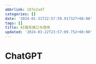 ```yaml
---
abbrlink: 187e2ad7
categories: []
date: '2024-01-31T22:57:59.917327+08:00'
tags: []
title: AI服务接口与使用
updated: '2024-03-22T23:57:09.752+08:00'
---
```

# ChatGPT
